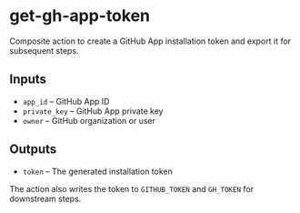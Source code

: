 # get-gh-app-token

Composite action to create a GitHub App installation token and export it for subsequent steps.

## Inputs
- `app_id` – GitHub App ID
- `private_key` – GitHub App private key
- `owner` – GitHub organization or user

## Outputs
- `token` – The generated installation token

The action also writes the token to `GITHUB_TOKEN` and `GH_TOKEN` for downstream steps.
